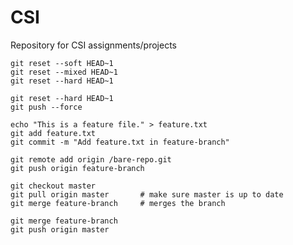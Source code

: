 # CSI
Repository for CSI assignments/projects

```
git reset --soft HEAD~1
git reset --mixed HEAD~1
git reset --hard HEAD~1
```

```
git reset --hard HEAD~1
git push --force
```

```
echo "This is a feature file." > feature.txt
git add feature.txt
git commit -m "Add feature.txt in feature-branch"
```

```
git remote add origin /bare-repo.git
git push origin feature-branch
```

```
git checkout master
git pull origin master       # make sure master is up to date
git merge feature-branch     # merges the branch
```

```
git merge feature-branch
git push origin master
```
